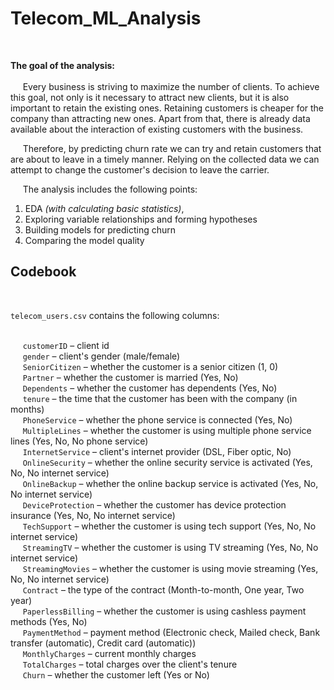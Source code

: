 # Telecom_ML_Analysis
<br>

**The goal of the analysis:**
&nbsp;&nbsp;&nbsp;&nbsp;
<br><br>
&nbsp;&nbsp;&nbsp;&nbsp; Every business is striving to maximize the number of clients. To achieve this goal, not only is it necessary to attract new clients, but it is also important to retain the existing ones. Retaining customers is cheaper for the company than attracting new ones. Apart from that, there is already data available about the interaction of existing customers with the business.<br>

&nbsp;&nbsp;&nbsp;&nbsp; Therefore, by predicting churn rate we can try and retain customers that are about to leave in a timely manner. Relying on the collected data we can attempt to change the customer's decision to leave the carrier.<br>

&nbsp;&nbsp;&nbsp;&nbsp; The analysis includes the following points:
1. EDA *(with calculating basic statistics)*, 
2. Exploring variable relationships and forming hypotheses
3. Building models for predicting churn
4. Comparing the model quality

## Codebook
<br>

`telecom_users.csv` contains the following columns:<br><br>

&nbsp;&nbsp;&nbsp;&nbsp; `customerID` – client id<br>
&nbsp;&nbsp;&nbsp;&nbsp; `gender` – client's gender (male/female)<br>
&nbsp;&nbsp;&nbsp;&nbsp; `SeniorCitizen` – whether the customer is a senior citizen (1, 0)<br>
&nbsp;&nbsp;&nbsp;&nbsp; `Partner` – whether the customer is married (Yes, No)<br>
&nbsp;&nbsp;&nbsp;&nbsp; `Dependents` – whether the customer has dependents (Yes, No)<br>
&nbsp;&nbsp;&nbsp;&nbsp; `tenure` – the time that the customer has been with the company (in months)<br>
&nbsp;&nbsp;&nbsp;&nbsp; `PhoneService` – whether the phone service is connected (Yes, No)<br>
&nbsp;&nbsp;&nbsp;&nbsp; `MultipleLines` – whether the customer is using multiple phone service lines (Yes, No, No phone service)<br>
&nbsp;&nbsp;&nbsp;&nbsp; `InternetService` – client's internet provider (DSL, Fiber optic, No)<br>
&nbsp;&nbsp;&nbsp;&nbsp; `OnlineSecurity` – whether the online security service is activated (Yes, No, No internet service)<br>
&nbsp;&nbsp;&nbsp;&nbsp; `OnlineBackup` – whether the online backup service is activated (Yes, No, No internet service)<br>
&nbsp;&nbsp;&nbsp;&nbsp; `DeviceProtection` – whether the customer has device protection insurance (Yes, No, No internet service)<br>
&nbsp;&nbsp;&nbsp;&nbsp; `TechSupport` – whether the customer is using tech support (Yes, No, No internet service)<br>
&nbsp;&nbsp;&nbsp;&nbsp; `StreamingTV` – whether the customer is using TV streaming (Yes, No, No internet service)<br>
&nbsp;&nbsp;&nbsp;&nbsp; `StreamingMovies` – whether the customer is using movie streaming (Yes, No, No internet service)<br>
&nbsp;&nbsp;&nbsp;&nbsp; `Contract` – the type of the contract (Month-to-month, One year, Two year)<br>
&nbsp;&nbsp;&nbsp;&nbsp; `PaperlessBilling` – whether the customer is using cashless payment methods (Yes, No)<br>
&nbsp;&nbsp;&nbsp;&nbsp; `PaymentMethod` – payment method (Electronic check, Mailed check, Bank transfer (automatic), Credit card (automatic))<br>
&nbsp;&nbsp;&nbsp;&nbsp; `MonthlyCharges` – current monthly charges<br>
&nbsp;&nbsp;&nbsp;&nbsp; `TotalCharges` – total charges over the client's tenure<br>
&nbsp;&nbsp;&nbsp;&nbsp; `Churn` – whether the customer left (Yes or No)<br>
